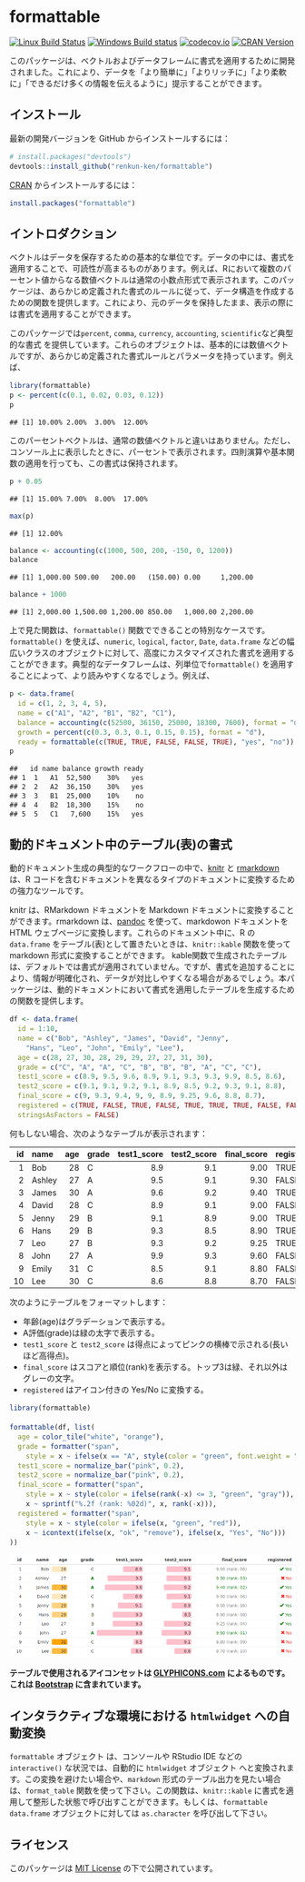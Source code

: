 # formattable

[![Linux Build Status](https://travis-ci.org/renkun-ken/formattable.png?branch=master)](https://travis-ci.org/renkun-ken/formattable) 
[![Windows Build status](https://ci.appveyor.com/api/projects/status/github/renkun-ken/formattable?svg=true)](https://ci.appveyor.com/project/renkun-ken/formattable)
[![codecov.io](http://codecov.io/github/renkun-ken/formattable/coverage.svg?branch=master)](http://codecov.io/github/renkun-ken/formattable?branch=master)
[![CRAN Version](http://www.r-pkg.org/badges/version/formattable)](https://cran.r-project.org/web/packages/formattable/)

このパッケージは、ベクトルおよびデータフレームに書式を適用するために開発されました。これにより、データを「より簡単に」「よりリッチに」「より柔軟に」「できるだけ多くの情報を伝えるように」提示することができます。

## インストール

最新の開発バージョンを GitHub からインストールするには：

```r
# install.packages("devtools")
devtools::install_github("renkun-ken/formattable")
```

[CRAN](http://cran.r-project.org/web/packages/formattable/index.html) からインストールするには：

```r
install.packages("formattable")
```

## イントロダクション

ベクトルはデータを保存するための基本的な単位です。データの中には、書式を適用することで、可読性が高まるものがあります。例えば、Rにおいて複数のパーセント値からなる数値ベクトルは通常の小数点形式で表示されます。このパッケージは、あらかじめ定義された書式のルールに従って、データ構造を作成するための関数を提供します。これにより、元のデータを保持したまま、表示の際には書式を適用することができます。

このパッケージでは`percent`, `comma`, `currency`, `accounting`, `scientific`など典型的な書式 を提供しています。これらのオブジェクトは、基本的には数値ベクトルですが、あらかじめ定義された書式ルールとパラメータを持っています。例えば、


```r
library(formattable)
p <- percent(c(0.1, 0.02, 0.03, 0.12))
p
```

```
## [1] 10.00% 2.00%  3.00%  12.00%
```

このパーセントベクトルは、通常の数値ベクトルと違いはありません。ただし、コンソール上に表示したときに、パーセントで表示されます。四則演算や基本関数の適用を行っても、この書式は保持されます。


```r
p + 0.05
```

```
## [1] 15.00% 7.00%  8.00%  17.00%
```

```r
max(p)
```

```
## [1] 12.00%
```


```r
balance <- accounting(c(1000, 500, 200, -150, 0, 1200))
balance
```

```
## [1] 1,000.00 500.00   200.00   (150.00) 0.00     1,200.00
```

```r
balance + 1000
```

```
## [1] 2,000.00 1,500.00 1,200.00 850.00   1,000.00 2,200.00
```

上で見た関数は、`formattable()` 関数でできることの特別なケースです。`formattable()` を使えば、`numeric`, `logical`, `factor`, `Date`, `data.frame` などの幅広いクラスのオブジェクトに対して、高度にカスタマイズされた書式を適用することができます。典型的なデータフレームは、列単位で`formattable()` を適用することによって、より読みやすくなるでしょう。例えば、

```r
p <- data.frame(
  id = c(1, 2, 3, 4, 5), 
  name = c("A1", "A2", "B1", "B2", "C1"),
  balance = accounting(c(52500, 36150, 25000, 18300, 7600), format = "d"),
  growth = percent(c(0.3, 0.3, 0.1, 0.15, 0.15), format = "d"),
  ready = formattable(c(TRUE, TRUE, FALSE, FALSE, TRUE), "yes", "no"))
p
```

```
##   id name balance growth ready
## 1  1   A1  52,500    30%   yes
## 2  2   A2  36,150    30%   yes
## 3  3   B1  25,000    10%    no
## 4  4   B2  18,300    15%    no
## 5  5   C1   7,600    15%   yes
```

## 動的ドキュメント中のテーブル(表)の書式

動的ドキュメント生成の典型的なワークフローの中で、[knitr](https://github.com/yihui/knitr) と [rmarkdown](http://rmarkdown.rstudio.com/) は、R コードを含むドキュメントを異なるタイプのドキュメントに変換するための強力なツールです。

knitr は、RMarkdown ドキュメントを Markdown ドキュメントに変換することができます。rmarkdown は、[pandoc](http://johnmacfarlane.net/pandoc) を使って、markdowon ドキュメントを HTML ウェブページに変換します。これらのドキュメント中に、R の `data.frame` をテーブル(表)として置きたいときは、`knitr::kable` 関数を使って markdown 形式に変換することができます。
kable関数で生成されたテーブルは、デフォルトでは書式が適用されていません。ですが、書式を追加することにより、情報が明確化され、データが対比しやすくなる場合があるでしょう。本パッケージは、動的ドキュメントにおいて書式を適用したテーブルを生成するための関数を提供します。


```r
df <- data.frame(
  id = 1:10,
  name = c("Bob", "Ashley", "James", "David", "Jenny", 
    "Hans", "Leo", "John", "Emily", "Lee"), 
  age = c(28, 27, 30, 28, 29, 29, 27, 27, 31, 30),
  grade = c("C", "A", "A", "C", "B", "B", "B", "A", "C", "C"),
  test1_score = c(8.9, 9.5, 9.6, 8.9, 9.1, 9.3, 9.3, 9.9, 8.5, 8.6),
  test2_score = c(9.1, 9.1, 9.2, 9.1, 8.9, 8.5, 9.2, 9.3, 9.1, 8.8),
  final_score = c(9, 9.3, 9.4, 9, 9, 8.9, 9.25, 9.6, 8.8, 8.7),
  registered = c(TRUE, FALSE, TRUE, FALSE, TRUE, TRUE, TRUE, FALSE, FALSE, FALSE),
  stringsAsFactors = FALSE)
```

何もしない場合、次のようなテーブルが表示されます：


| id|name   | age|grade | test1_score| test2_score| final_score|registered |
|--:|:------|---:|:-----|-----------:|-----------:|-----------:|:----------|
|  1|Bob    |  28|C     |         8.9|         9.1|        9.00|TRUE       |
|  2|Ashley |  27|A     |         9.5|         9.1|        9.30|FALSE      |
|  3|James  |  30|A     |         9.6|         9.2|        9.40|TRUE       |
|  4|David  |  28|C     |         8.9|         9.1|        9.00|FALSE      |
|  5|Jenny  |  29|B     |         9.1|         8.9|        9.00|TRUE       |
|  6|Hans   |  29|B     |         9.3|         8.5|        8.90|TRUE       |
|  7|Leo    |  27|B     |         9.3|         9.2|        9.25|TRUE       |
|  8|John   |  27|A     |         9.9|         9.3|        9.60|FALSE      |
|  9|Emily  |  31|C     |         8.5|         9.1|        8.80|FALSE      |
| 10|Lee    |  30|C     |         8.6|         8.8|        8.70|FALSE      |

次のようにテーブルをフォーマットします：

* 年齢(age)はグラデーションで表示する。
* A評価(grade)は緑の太字で表示する。
* `test1_score` と `test2_score` は得点によってピンクの横棒で示される(長いほど高得点)。
* `final_score` はスコアと順位(rank)を表示する。トップ3は緑、それ以外はグレーの文字。
* `registered` はアイコン付きの Yes/No に変換する。


```r
library(formattable)

formattable(df, list(
  age = color_tile("white", "orange"),
  grade = formatter("span",
    style = x ~ ifelse(x == "A", style(color = "green", font.weight = "bold"), NA)),
  test1_score = normalize_bar("pink", 0.2),
  test2_score = normalize_bar("pink", 0.2),
  final_score = formatter("span",
    style = x ~ style(color = ifelse(rank(-x) <= 3, "green", "gray")),
    x ~ sprintf("%.2f (rank: %02d)", x, rank(-x))),
  registered = formatter("span", 
    style = x ~ style(color = ifelse(x, "green", "red")),
    x ~ icontext(ifelse(x, "ok", "remove"), ifelse(x, "Yes", "No")))
))
```

![formattable](./formattable.png?raw=true)

**テーブルで使用されるアイコンセットは [GLYPHICONS.com](http://GLYPHICONS.com) によるものです。これは [Bootstrap](http://getbootstrap.com/components/#glyphicons) に含まれています。**

## インタラクティブな環境における `htmlwidget` への自動変換

`formattable` オブジェクト は、コンソールや RStudio IDE などの `interactive()` な状況では、自動的に `htmlwidget` オブジェクト へと変換されます。この変換を避けたい場合や、`markdown` 形式のテーブル出力を見たい場合は、`format_table` 関数を使って下さい。この関数は、`knitr::kable` に書式を適用して整形した状態で呼び出すことができます。もしくは、`formattable data.frame` オブジェクトに対しては `as.character` を呼び出して下さい。

## ライセンス

このパッケージは [MIT License](http://opensource.org/licenses/MIT) の下で公開されています。

